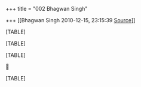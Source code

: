 +++
title = "002 Bhagwan Singh"

+++
[[Bhagwan Singh	2010-12-15, 23:15:39 [Source](https://groups.google.com/g/bvparishat/c/vsTkF2YOql4)]]



[TABLE]

[TABLE]

[TABLE]



[TABLE]

  

